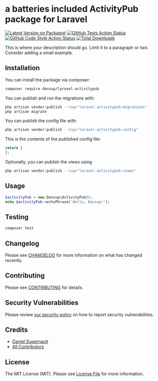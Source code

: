 # a batteries included ActivityPub package for Laravel

[![Latest Version on Packagist](https://img.shields.io/packagist/v/dansup/laravel-activitypub.svg?style=flat-square)](https://packagist.org/packages/dansup/laravel-activitypub)
[![GitHub Tests Action Status](https://img.shields.io/github/actions/workflow/status/dansup/laravel-activitypub/run-tests.yml?branch=main&label=tests&style=flat-square)](https://github.com/dansup/laravel-activitypub/actions?query=workflow%3Arun-tests+branch%3Amain)
[![GitHub Code Style Action Status](https://img.shields.io/github/actions/workflow/status/dansup/laravel-activitypub/fix-php-code-style-issues.yml?branch=main&label=code%20style&style=flat-square)](https://github.com/dansup/laravel-activitypub/actions?query=workflow%3A"Fix+PHP+code+style+issues"+branch%3Amain)
[![Total Downloads](https://img.shields.io/packagist/dt/dansup/laravel-activitypub.svg?style=flat-square)](https://packagist.org/packages/dansup/laravel-activitypub)

This is where your description should go. Limit it to a paragraph or two. Consider adding a small example.

## Installation

You can install the package via composer:

```bash
composer require dansup/laravel-activitypub
```

You can publish and run the migrations with:

```bash
php artisan vendor:publish --tag="laravel-activitypub-migrations"
php artisan migrate
```

You can publish the config file with:

```bash
php artisan vendor:publish --tag="laravel-activitypub-config"
```

This is the contents of the published config file:

```php
return [
];
```

Optionally, you can publish the views using

```bash
php artisan vendor:publish --tag="laravel-activitypub-views"
```

## Usage

```php
$activityPub = new Dansup\ActivityPub();
echo $activityPub->echoPhrase('Hello, Dansup!');
```

## Testing

```bash
composer test
```

## Changelog

Please see [CHANGELOG](CHANGELOG.md) for more information on what has changed recently.

## Contributing

Please see [CONTRIBUTING](CONTRIBUTING.md) for details.

## Security Vulnerabilities

Please review [our security policy](../../security/policy) on how to report security vulnerabilities.

## Credits

- [Daniel Supernault](https://github.com/dansup)
- [All Contributors](../../contributors)

## License

The MIT License (MIT). Please see [License File](LICENSE.md) for more information.
